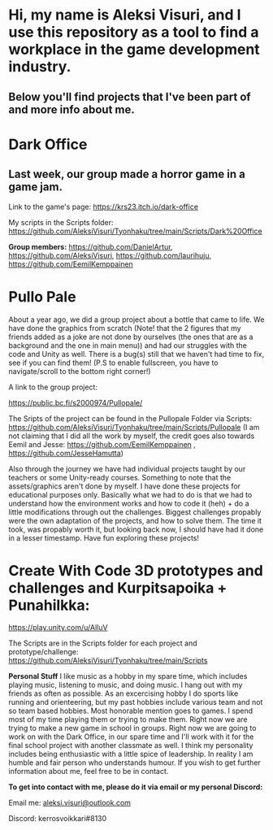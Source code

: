 # Hi, my name is Aleksi Visuri, and I use this repository as a tool to find a workplace in the game development industry.
## Below you'll find projects that I've been part of and more info about me.



# Dark Office
## Last week, our group made a horror game in a game jam. 
Link to the game's page: https://krs23.itch.io/dark-office

My scripts in the Scripts folder: https://github.com/AleksiVisuri/Tyonhaku/tree/main/Scripts/Dark%20Office

**Group members:** https://github.com/DanielArtur, https://github.com/AleksiVisuri, https://github.com/laurihuju, https://github.com/EemilKemppainen

# Pullo Pale
About a year ago, we did a group project about a bottle that came to life. We have done the graphics from scratch (Note! that the 2 figures that my friends added as a joke are not done by ourselves (the ones that are as a background and the one in main menu)) and had our struggles with the code and Unity as well. There is a bug(s) still that we haven't had time to fix, see if you can find them! (P.S to enable fullscreen, you have to navigate/scroll to the bottom right corner!)

A link to the group project:

https://public.bc.fi/s2000974/Pullopale/

The Sripts of the project can be found in the Pullopale Folder via Scripts: https://github.com/AleksiVisuri/Tyonhaku/tree/main/Scripts/Pullopale
(I am not claiming that I did all the work by myself, the credit goes also towards Eemil and Jesse: https://github.com/EemilKemppainen , https://github.com/JesseHamutta)

Also through the journey we have had individual projects taught by our teachers or some Unity-ready courses. Something to note that the assets/graphics aren't done by myself. I have done these projects for educational purposes only. Basically what we had to do is that we had to understand how the environment works and how to code it (heh) + do a little modifications through out the challenges. Biggest challenges propably were the own adaptation of the projects, and how to solve them. The time it took, was propably worth it, but looking back now, I should have had it done in a lesser timestamp. Have fun exploring these projects!

# Create With Code 3D prototypes and challenges and Kurpitsapoika + Punahilkka:

https://play.unity.com/u/AlluV

The Scripts are in the Scripts folder for each project and prototype/challenge: https://github.com/AleksiVisuri/Tyonhaku/tree/main/Scripts

**Personal Stuff**
I like music as a hobby in my spare time, which includes playing music, listening to music, and doing music. I hang out with my friends as often as possible. As an excercising hobby I do sports like running and orienteering, but my past hobbies include various team and not so team based hobbies. Most honorable mention goes to games. I spend most of my time playing them or trying to make them. Right now we are trying to make a new game in school in groups. Right now we are going to work on with the Dark Office, in our spare time and I'll work with it for the final school project with another classmate as well. I think my personality includes being enthusiastic with a little spice of leadership. In reality I am humble and fair person who understands humour. If you wish to get further information about me, feel free to be in contact.

**To get into contact with me, please do it via email or my personal Discord:**

Email me: aleksi.visuri@outlook.com

Discord: kerrosvoikkari#8130
